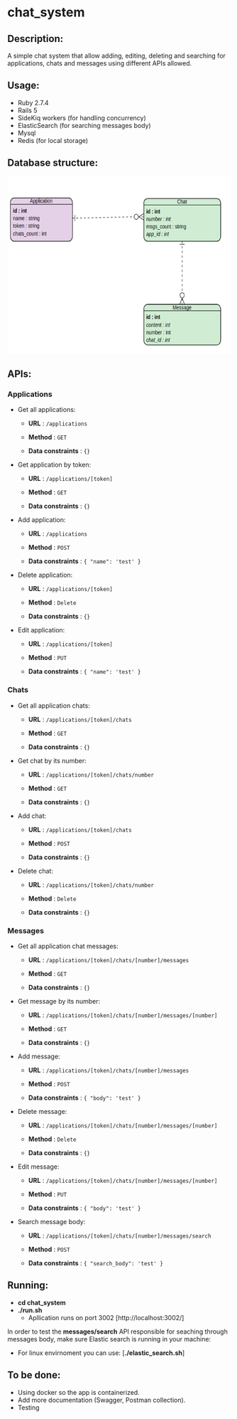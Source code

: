 # chat_system

## Description:
A simple chat system that allow adding, editing, deleting and searching for applications, chats and messages using different APIs allowed.

## Usage:
- Ruby 2.7.4
- Rails 5
- SideKiq workers (for handling concurrency)
- ElasticSearch (for searching messages body)
- Mysql
- Redis (for local storage)

## Database structure:
<img src="https://github.com/youssef-kishk/chat_system/blob/main/DB_structure.png" width="600" height="400" />
 </p>
 
 ## APIs:
 
 ### Applications
 - Get all applications:
 
    - **URL** : `/applications`

    - **Method** : `GET`

    - **Data constraints** : `{}`

 - Get application by token:
 
    - **URL** : `/applications/[token]`

    - **Method** : `GET`

    - **Data constraints** : `{}`


 - Add application:
 
    - **URL** : `/applications`

    - **Method** : `POST`

    - **Data constraints** : `{ "name": 'test' }`

 - Delete application:
 
    - **URL** : `/applications/[token]`

    - **Method** : `Delete`

    - **Data constraints** : `{}`

 - Edit application:
 
    - **URL** : `/applications/[token]`

    - **Method** : `PUT`

    - **Data constraints** : `{ "name": 'test' }`


### Chats
 - Get all application chats:
 
    - **URL** : `/applications/[token]/chats`

    - **Method** : `GET`

    - **Data constraints** : `{}`

 - Get chat by its number:
 
    - **URL** : `/applications/[token]/chats/number`

    - **Method** : `GET`

    - **Data constraints** : `{}`


 - Add chat:
 
    - **URL** : `/applications/[token]/chats`

    - **Method** : `POST`

    - **Data constraints** : `{}`

 - Delete chat:
 
    - **URL** : `/applications/[token]/chats/number`

    - **Method** : `Delete`

    - **Data constraints** : `{}`


### Messages
 - Get all application chat messages:
 
    - **URL** : `/applications/[token]/chats/[number]/messages`

    - **Method** : `GET`

    - **Data constraints** : `{}`

 - Get message by its number:
 
    - **URL** : `/applications/[token]/chats/[number]/messages/[number]`

    - **Method** : `GET`

    - **Data constraints** : `{}`


 - Add message:
 
    - **URL** : `/applications/[token]/chats/[number]/messages`

    - **Method** : `POST`

    - **Data constraints** : `{ "body": 'test' }`

 - Delete message:
 
    - **URL** : `/applications/[token]/chats/[number]/messages/[number]`

    - **Method** : `Delete`

    - **Data constraints** : `{}`

 - Edit message:
 
    - **URL** : `/applications/[token]/chats/[number]/messages/[number]`

    - **Method** : `PUT`

    - **Data constraints** : `{ "body": 'test' }`

 - Search message body:
 
    - **URL** : `/applications/[token]/chats/[number]/messages/search`

    - **Method** : `POST`

    - **Data constraints** : `{ "search_body": 'test' }`

## Running:
- **cd chat_system**
- **./run.sh**
    - Apllication runs on port 3002 [http://localhost:3002/]

In order to test the **messages/search** API responsible for seaching through messages body, make sure Elastic search is running in your machine:
- For linux envirnoment you can use: [**./elastic_search.sh**]


## To be done:
- Using docker so the app is containerized.
- Add more documentation (Swagger, Postman collection).
- Testing
